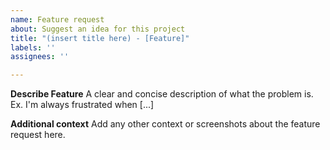 ```yaml
---
name: Feature request
about: Suggest an idea for this project
title: "(insert title here) - [Feature]"
labels: ''
assignees: ''

---
```


**Describe Feature**
A clear and concise description of what the problem is. Ex. I'm always frustrated when [...]

**Additional context**
Add any other context or screenshots about the feature request here.
